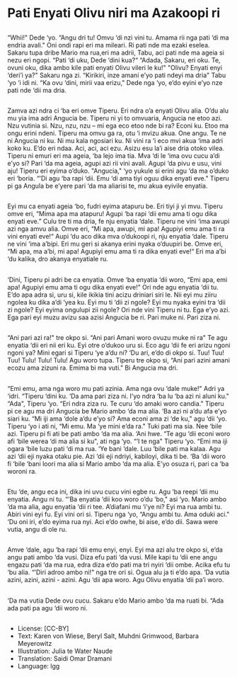 # Pati Enyati Olivu niri ma Azakoopi ri

##
“Whii!" Dede ‘yo. “Angu dri tu! Omvu ‘di nzi vini tu. Amama rii nga
pati ‘di ma endria avali."
Oni ondi rapi eri ma mileari. Ri pati nde ma ezaki eselea. Sakaru
tupa dribe Mario ma rua,eri ma adrii, Tabu, aci pati nde ma ageia si
nezu eri ngopi. “Pati ‘di uku, Dede ‘dini kua?“
“Adada, Sakaru, eri oku. Te, ovuni oku, dika ambo kile pati enyati
Olivu vileri le ku!" "Olivu? Enyati enyi ‘deri’i ya?" Sakaru nga zi.
“Kirikiri, inze amani e’yo pati ndeyi ma dria" Tabu ‘yo ‘i idi ni.
“Ka ovu ‘dini, mirii vaa erizu," Dede nga ‘yo, e’do eyini e’yo nze
pati nde ‘dii ma dria.

##

##
Zamva azi ndra ci ‘ba eri omve Tiperu. Eri ndra o’a enyati Olivu
alia. O’du alu mu yia ima adri Angucia be. Tiperu ni yi to omvuaria,
Angucia ne etoo azi. Nzu vutinia si. Nzu, nzu, nzu – mi ega eco
etoo nde bi ra? Econi ku. Etoo ma ongu erini ndeni.
Tiperu ma omvu ga ra, otu ‘i mvizu akua. One angu. Te ne ni
Angucia ni ku. Ni mu kala ngosiari ku. Ni vini ra ‘i eco mvi akua
‘ima adri koko ku. E’do eri ndaa. Aci, aci, aci ezu. Asizu esu la’i aise
dria otoko vilea. Tiperu ni emuri eri ma ageia, ‘ba lejo ima tia. Mva
‘di le ‘ima ovu cucu a’di e’yo si? Pari ‘da ma ageia, agupi azi rii vini
avali. Agupi ‘da pivu e usu, vini aju! Tiperu eri eyima o’duko.
"Angucia," ‘yo yukule si erini agu ‘da ma o’duko eri ‘boria. “’Di agu
‘ba rapi ‘dii. Emu ‘di ama tiyi oguu dika enyati eve." Tiperu pi ga
Angula be e’yere pari ‘da ma aliarisi te, mu akua eyivile enyatia.

##

##
Eyi mu ca enyati ageia ‘bo, fudri eyima atapuru be. Eri tiyi ji yi
mvu. Tiperu omve eri, “Mima apa ma atapuru! Agupi ‘ba rapi ‘dii
emu ama ti ogu dika enyati eve.” Culu tre ti ma dria, fe nju enyatia
‘dale.
Tiperu ne vini ‘ima awupi azi nga amvu alia. Omve eri, “Mi apa,
awupi, mi apa! Agupiyi emu ama ti ra vini enyati eve!“ Aupi ‘du
aco dika mva o’dukoopi ri, nju enyatia ‘dale.
Tiperu ne vini ‘ima a’bipi. Eri mu geri si akanya erini nyaka
o’duupiri be. Omve eri, “Mi apa, ma a’bi, mi apa! Agupiyi emu ama
ti ra dika enyati eve!“ Eri ma a’bi ‘du kalika, dro akanya enyatiale
ru.

##
‘Dini, Tiperu pi adri be ca enyatia. Omve ‘ba enyatia ‘dii woro,
“Emi apa, emi apa! Agupiyi emu ama ti ogu dika enyati eve!"
Ori nde agu enyatia ‘dii tu. E’do apa adra si, uru si, kile ikikia tini
acizu driniari siri le. Nii eyi mu ziiru ngolea ku dika a’di ‘yea ku. Eyi
mu ti ‘dii zi ngole? Eyi mu nyaka eyini tra ‘dii zi ngole? Eyi eyima
ongulupi zii ngole?
Ori nde vini Tiperu ni tu. Ega e’yo azi. Ega pari eyi muzu avizu saa
azisi Angucia be ri. Pari muke ni. Pari ziza ni.

##

##
“Ani pari azi ra!" tre okpo si. “Ani pari Amani woro ovuzu muke ni
ra"
Te agu enyatia ‘dii eri nii eri ku. Eyi otre o’dukoo uru si. Eco agu ‘dii
fe eri arizu ngoni ngoni ya? Mini egari si Tiperu ‘ye a’du ni?
‘Du ari, e’do di okpo si.
Tuu! Tuu! Tuu! Tulu! Tulu! Tulu!
Agu woro tupa. Tiperu tre okpo si, “Ani pari azini amani ecozu ama
zizuni ra. Emima bi ma vuti."
Bi Angucia ma dri.

##

##
“Emi emu, ama nga woro mu pati azinia. Ama nga ovu ‘dale
muke!" Adri ya ‘idri. “Tiperu ‘dini ku. ‘Da ama pari ziza ni. I’yo ndra
‘ba lu ‘ba azi ni aluni ku." “Ada", Tiperu ‘yo. “Eri ndra ziza ru. Te
curu ‘do amaki woro candia." Tiperu pi ce agu ma dri Angucia be
Mario ambo ‘da ma alia. ‘Ba azi ni a’du afa e’yo siari ku.
“Mi iji ama ‘dole a’du e’yo si? Ama econi ama zi ‘de ku," agu ‘dii
‘yo. Tiperu ‘yo i ati ni, “Mi emu. Ma ‘ye mini e’da ra." Tuki pati ma
sia. Nee ‘bile azi. Tiperu pi fi ati be pati ambo ‘da ma alia. ‘Ani
hwe. “Te agu ‘dii econi woro afi ‘bile werea ‘di ma alia si ku", ati
nga ‘yo.
“’I te nga" Tiperu ‘yo. “Emi ma iji ogara ‘bile luzu pati ‘di ma rua.
‘Ye bani ‘dale. Luu ‘bile pati ma kalaa. Agu azi ‘dii eji nyaka otaku
pie. Azi ‘dii eji ndriyi, kabiloyi, dika ti be. ‘Ba ‘dii woro fi ‘bile ‘bani
loori ma alia si Mario ambo ‘da ma alia. E’yo osuza ri, pari ca ‘ba
woroni ra.

##
Etu ‘de, angu eca ini, dika ini uvu cucu vini egbe ru.
Agu ‘ba reepi ‘dii mu enyatia. Angu ni tu. “’Ba enyatia ‘dii koo woro
o’du ‘bo," asi ‘yo.
Mario ambo ‘da ma alia, agu enyatia ‘dii ri tee. A’diafani mu ‘i’ye
ni? Eyi ma rua ambi tu. Abiri vini eyi fu. Eyi vini ori si.
Tiperu nga ‘yo, “Angu ambi tu. Ama oduki aci." ‘Du oni iri, e’do
eyima rua nyi. Aci e’do owhe, bi aise, e’do dii. Sawa were vutia,
angu di ole ru.

##

##
Amve ‘dale, agu ‘ba rapi ‘dii emu enyi, enyi.
Eyi ma azi alu tre okpo si, e’da angu pati ambo ‘da vusi.
Diza efu pati ‘da vusi. Mile kapi tu ‘dii ene angu engazu pati ‘da
ma rua, edra diza e’do pati ma tri nyiri ‘dii ombe. Acika efu tu ‘bu
alia.
“’Diri adroo ambo ni!" nga tre ori si. Ogua alu ja ti e’do apa. ‘Da
vutia azini, azini, azini - azini. Agu ‘dii apa woro. Agu Olivu enyatia
‘dii pa’i woro.

##

##
‘Da ma vutia Dede ovu cucu.
Sakaru e’do Mario ambo ‘da ma
ruati bi.
“Ada ada pati pa agu ‘dii woro ni.

##
* License: [CC-BY]
* Text: Karen von Wiese, Beryl Salt, Muhdni Grimwood, Barbara Meyerowitz
* Illustration: Julia te Water Naude
* Translation: Saidi Omar Dramani
* Language: lgg
